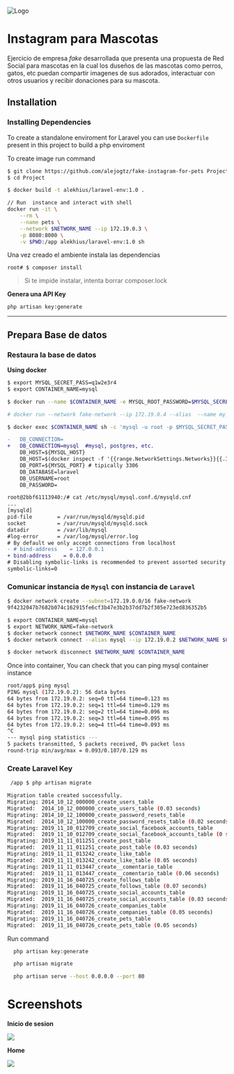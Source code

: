 
![Logo](https://i.imgur.com/EcpUqsj.png)

    
# Instagram para Mascotas

Ejercicio de empresa _fake_ desarrollada que presenta una propuesta de Red Social para mascotas en la cual los duseños de las mascotas como perros, gatos, etc puedan compartir
imagenes de sus adorados, interactuar con otros usuarios y recibir donaciones para su mascota.




## Installation

### Installing Dependencies

To create a standalone enviroment for Laravel you can use `Dockerfile` present in this project to build a php enviroment

To create image run command
```bash
$ git clone https://github.com/alejogtz/fake-instagram-for-pets Project
$ cd Project

$ docker build -t alekhius/laravel-env:1.0 .

// Run  instance and interact with shell
docker run -it \
    --rm \
    --name pets \
    --network $NETWORK_NAME --ip 172.19.0.3 \
    -p 8080:8000 \
    -v $PWD:/app alekhius/laravel-env:1.0 sh
```

Una vez creado el ambiente instala las dependencias

    root# $ composer install

> Si te impide instalar, intenta borrar composer.lock

**Genera una API Key**

    php artisan key:generate

****

## Prepara Base de datos

### Restaura la base de datos

**Using docker**
```bash
$ export MYSQL_SECRET_PASS=q1w2e3r4
$ export CONTAINER_NAME=mysql

$ docker run --name $CONTAINER_NAME -e MYSQL_ROOT_PASSWORD=$MYSQL_SECRET_PASS -p 3306:3306 -d mysql:5.7

# docker run --network fake-network --ip 172.19.0.4 --alias  --name my_mysql -e MYSQL_ROOT_PASSWORD=q1w2e3r4 -p 3307:3306 -d mysql:5.7

$ docker exec $CONTAINER_NAME sh -c 'mysql -u root -p $MYSQL_SECRET_PASS -e "CREATE database LaravelSample"'
```

```diff
-   DB_CONNECTION=
+   DB_CONNECTION=mysql  #mysql, postgres, etc.
    DB_HOST=${MYSQL_HOST} 
    DB_HOST=$(docker inspect -f '{{range.NetworkSettings.Networks}}{{.IPAddress}}{{end}}' mysql)
    DB_PORT=${MYSQL_PORT} # tipically 3306
    DB_DATABASE=laravel 
    DB_USERNAME=root
    DB_PASSWORD=
```

```diff
root@2bbf61113940:/# cat /etc/mysql/mysql.conf.d/mysqld.cnf 
...
[mysqld]
pid-file        = /var/run/mysqld/mysqld.pid
socket          = /var/run/mysqld/mysqld.sock
datadir         = /var/lib/mysql
#log-error      = /var/log/mysql/error.log
# By default we only accept connections from localhost
- # bind-address    = 127.0.0.1
+ bind-address    = 0.0.0.0
# Disabling symbolic-links is recommended to prevent assorted security risks
symbolic-links=0

```

### Comunicar instancia de `Mysql` con instancia de `Laravel`

```bash
$ docker network create --subnet=172.19.0.0/16 fake-network
9f4232047b7682b074c162915fe6cf3b47e3b2b37dd7b2f305e723ed836352b5

$ export CONTAINER_NAME=mysql
$ export NETWORK_NAME=fake-network
$ docker network connect $NETWORK_NAME $CONTAINER_NAME
$ docker network connect --alias mysql --ip 172.19.0.2 $NETWORK_NAME $CONTAINER_NAME

$ docker network disconnect $NETWORK_NAME $CONTAINER_NAME
```

Once into container, You can check that you can ping mysql container instance

```bash
root/app$ ping mysql
PING mysql (172.19.0.2): 56 data bytes
64 bytes from 172.19.0.2: seq=0 ttl=64 time=0.123 ms
64 bytes from 172.19.0.2: seq=1 ttl=64 time=0.129 ms
64 bytes from 172.19.0.2: seq=2 ttl=64 time=0.096 ms
64 bytes from 172.19.0.2: seq=3 ttl=64 time=0.095 ms
64 bytes from 172.19.0.2: seq=4 ttl=64 time=0.093 ms
^C
--- mysql ping statistics ---
5 packets transmitted, 5 packets received, 0% packet loss
round-trip min/avg/max = 0.093/0.107/0.129 ms
```



### Create Laravel Key
```bash
 /app $ php artisan migrate

Migration table created successfully.
Migrating: 2014_10_12_000000_create_users_table
Migrated:  2014_10_12_000000_create_users_table (0.03 seconds)
Migrating: 2014_10_12_100000_create_password_resets_table
Migrated:  2014_10_12_100000_create_password_resets_table (0.02 seconds)
Migrating: 2019_11_10_012709_create_social_facebook_accounts_table
Migrated:  2019_11_10_012709_create_social_facebook_accounts_table (0 seconds)
Migrating: 2019_11_11_011251_create_post_table
Migrated:  2019_11_11_011251_create_post_table (0.03 seconds)
Migrating: 2019_11_11_013242_create_like_table
Migrated:  2019_11_11_013242_create_like_table (0.05 seconds)
Migrating: 2019_11_11_013447_create__comentario_table
Migrated:  2019_11_11_013447_create__comentario_table (0.06 seconds)
Migrating: 2019_11_16_040725_create_follows_table
Migrated:  2019_11_16_040725_create_follows_table (0.07 seconds)
Migrating: 2019_11_16_040725_create_social_accounts_table
Migrated:  2019_11_16_040725_create_social_accounts_table (0.03 seconds)
Migrating: 2019_11_16_040726_create_companies_table
Migrated:  2019_11_16_040726_create_companies_table (0.05 seconds)
Migrating: 2019_11_16_040726_create_pets_table
Migrated:  2019_11_16_040726_create_pets_table (0.05 seconds)
```

Run command 

```bash
  php artisan key:generate

  php artisan migrate

  php artisan serve --host 0.0.0.0 --port 80
```


# Screenshots

**Inicio de sesion**

![](https://i.imgur.com/Sr4RIlR.png)

**Home**

![](https://i.imgur.com/HdiEfSX.png)
